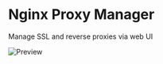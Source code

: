 # Nginx Proxy Manager

Manage SSL and reverse proxies via web UI

![Preview](https://nginxproxymanager.com/screenshots/)